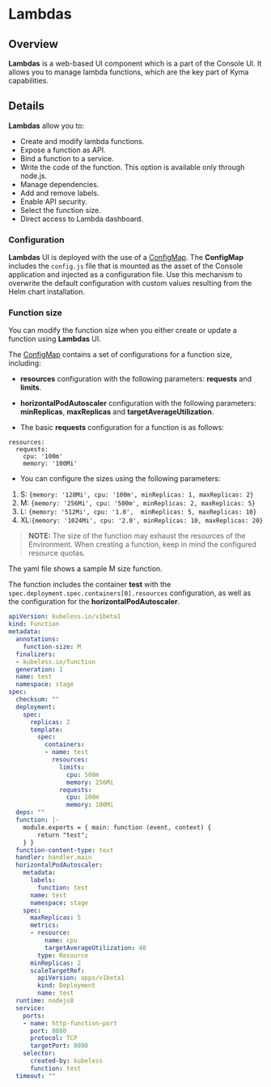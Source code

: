 # Lambdas

## Overview

**Lambdas** is a web-based UI component which is a part of the Console UI.
It allows you to manage lambda functions, which are the key part of Kyma capabilities.

## Details

**Lambdas** allow you to:
- Create and modify lambda functions.
- Expose a function as API.
- Bind a function to a service.
- Write the code of the function. This option is available only through node.js.
- Manage dependencies.
- Add and remove labels.
- Enable API security.
- Select the function size.
- Direct access to Lambda dashboard. 

### Configuration

**Lambdas** UI is deployed with the use of a [ConfigMap](templates/configmap.yaml).
The **ConfigMap**  includes the `config.js` file that is mounted as the asset of the Console application and injected as a configuration file.
Use this mechanism to overwrite the default configuration with custom values resulting from the Helm chart installation.

### Function size

You can modify the function size when you either create or update a function using  **Lambdas** UI.

The [ConfigMap](templates/configmap.yaml) contains a set of configurations for a function size, including:
- **resources** configuration with the following parameters: **requests** and **limits**.  
- **horizontalPodAutoscaler** configuration with the following parameters: **minReplicas**, **maxReplicas** and **targetAverageUtilization**.

- The basic **requests** configuration for a function is as follows:

```
resources:
  requests:
    cpu: '100m'
    memory: '100Mi'
```

- You can configure the sizes using the following parameters: 
1. S: `{memory: '128Mi', cpu: '100m', minReplicas: 1, maxReplicas: 2}`
2. M: `{memory: '256Mi', cpu: '500m', minReplicas: 2, maxReplicas: 5}`
3. L: `{memory: '512Mi', cpu: '1.0',  minReplicas: 5, maxReplicas: 10}`
4. XL:`{memory: '1024Mi', cpu: '2.0', minReplicas: 10, maxReplicas: 20}`

>**NOTE:** The size of the function may exhaust the resources of the Environment. When creating a function, keep in mind the configured resource quotas.

The yaml file shows a sample M size function. 

The function includes the container **test** with the `spec.deployment.spec.containers[0].resources` configuration, as well as the configuration for the **horizontalPodAutoscaler**.

```yaml
apiVersion: kubeless.io/v1beta1
kind: Function
metadata:
  annotations:
    function-size: M
  finalizers:
  - kubeless.io/function
  generation: 1
  name: test
  namespace: stage
spec:
  checksum: ""
  deployment:
    spec:
      replicas: 2
      template:
        spec:
          containers:
          - name: test
            resources:
              limits:
                cpu: 500m
                memory: 256Mi
              requests:
                cpu: 100m
                memory: 100Mi
  deps: ""
  function: |-
    module.exports = { main: function (event, context) {
        return "test";
    } }
  function-content-type: text
  handler: handler.main
  horizontalPodAutoscaler:
    metadata:
      labels:
        function: test
      name: test
      namespace: stage
    spec:
      maxReplicas: 5
      metrics:
      - resource:
          name: cpu
          targetAverageUtilization: 40
        type: Resource
      minReplicas: 2
      scaleTargetRef:
        apiVersion: apps/v1beta1
        kind: Deployment
        name: test
  runtime: nodejs8
  service:
    ports:
    - name: http-function-port
      port: 8080
      protocol: TCP
      targetPort: 8080
    selector:
      created-by: kubeless
      function: test
  timeout: ""
```
